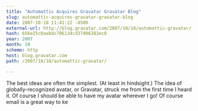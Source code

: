```yaml
---
title: "Automattic Acquires Gravatar Gravatar Blog"
slug: automattic-acquires-gravatar-gravatar-blog
date: 2007-10-18 11:41:22 -0500
external-url: http://blog.gravatar.com/2007/10/18/automattic-gravatar/
hash: 656e25c0aebdc706134cd37406381ec0
year: 2007
month: 10
scheme: http
host: blog.gravatar.com
path: /2007/10/18/automattic-gravatar/

---
```


The best ideas are often the simplest. (At least in hindsight.) The idea of globally-recognized avatar, or Gravatar, struck me from the first time I heard it. Of course I should be able to have my avatar wherever I go! Of course email is a great way to ke
